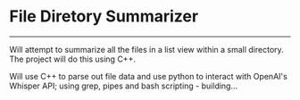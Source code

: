 # File Diretory Summarizer
___

Will attempt to summarize all the files in a list view within a small directory. The project will do this using C++.

Will use C++ to parse out file data and use python to interact with OpenAI's Whisper API; using grep, pipes and bash scripting - building...
